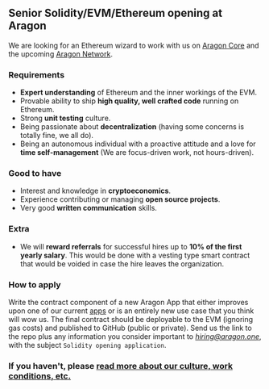 ## Senior Solidity/EVM/Ethereum opening at Aragon

We are looking for an Ethereum wizard to work with us on [Aragon Core](https://github.com/aragon/aragonOS) and the upcoming [Aragon Network](https://github.com/aragon/whitepaper/raw/master/Aragon%20Whitepaper.pdf).

### Requirements

- **Expert understanding** of Ethereum and the inner workings of the EVM.
- Provable ability to ship **high quality, well crafted code** running on Ethereum.
- Strong **unit testing** culture.
- Being passionate about **decentralization** (having some concerns is totally fine, we all do).
- Being an autonomous individual with a proactive attitude and a love for **time self-management** (We are focus-driven work, not hours-driven).

### Good to have

- Interest and knowledge in **cryptoeconomics**.
- Experience contributing or managing **open source projects**.
- Very good **written communication** skills.

### Extra

- We will **reward referrals** for successful hires up to **10% of the first yearly salary**. This would be done with a vesting type smart contract that would be voided in case the hire leaves the organization.

### How to apply

Write the contract component of a new Aragon App that either improves upon one of our current [apps](https://github.com/aragon/aragon-apps) or is an entirely new use case that you think will wow us. The final contract should be deployable to the EVM (ignoring gas costs) and published to GitHub (public or private). Send us the link to the repo plus any information you consider important to *hiring@aragon.one*, with the subject `Solidity opening application`.

### If you haven't, please [read more about our culture, work conditions, etc.](../index.md)
